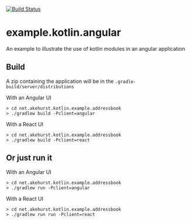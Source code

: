[![Build Status](https://travis-ci.com/dhakehurst/example.kotlin.angular.svg?branch=master)](https://travis-ci.com/dhakehurst/example.kotlin.angular)

# example.kotlin.angular
An example to illustrate the use of kotlin modules in an angular application

## Build

A zip containing the application will be in the `.gradle-build/server/distributions`

With an Angular UI

```
> cd net.akehurst.kotlin.example.addressbook
> ./gradlew build -Pclient=angular
```

With a React UI

```
> cd net.akehurst.kotlin.example.addressbook
> ./gradlew build -Pclient=react
```

## Or just run it

With an Angular UI

```
> cd net.akehurst.kotlin.example.addressbook
> ./gradlew run -Pclient=angular
```

With a React UI

```
> cd net.akehurst.kotlin.example.addressbook
> ./gradlew run run -Pclient=react
```
